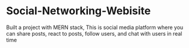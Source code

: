 # Social-Networking-Webisite
Built a project with MERN stack, This is social media platform where you can share posts, react to posts, follow users, and chat with users in real time
